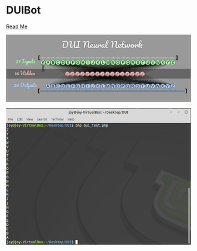 # DUIBot

[Read Me](https://geekgirljoy.wordpress.com/2019/05/22/dui-bot/)

![DUI ANN](https://github.com/geekgirljoy/DUIBot/blob/master/DUIANN.jpg)

![DUI ANN Results](https://github.com/geekgirljoy/DUIBot/blob/master/DUIBotResults.jpg)

